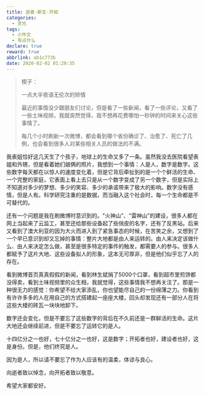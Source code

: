 ```yaml
---
title: 逝者·新生·开拓
categories:
  - 灵光
tags:
  - 小作文
  - 写点什么
declare: true
reward: true
abbrlink: ab1c773b
date: 2020-02-02 01:29:35
---
```

> 楔子：
> 
> 一点大半夜语无伦次的矫情
> 
> 最近的事情没少跟朋友们讨论，但是看了一些新闻，看了一些评论，又看了一些土味视频，我就突然觉得，我不想再花费哪怕一秒钟的时间来关心这些事情了。
> 
> 每几个小时刷新一次微博，都会看到哪个省份确诊了、治愈了、死亡了几例，也会看到很多人对某些相关人员的做法的不满。

<!--more-->

我表姐恰好这几天生了个孩子，地球上的生命又多了一条。虽然我没去医院看望表姐和外甥，但是看着她们娘俩的照片，我想到一个事情：人是人，数字是数字。这些数字每天都在以惊人的速度变化着，但是它背后牵扯到的是一个个鲜活的生命、一个完整的家庭，它表面上看上去只是从一个数字变成了另一个数字，但是实际上不知道对多少的梦想、多少的笑容、多少的承诺带来了极大的影响。数字没有感情，但是人有。科学研究注重的是数据，而当融入这个社会时，每一个生命都是不可替代的。

还有一个问题是我在刷微博时意识到的。"火神山"、"雷神山"的建设，很多人都在网上当起来了云监工，甚至还给那些设备起了些俏皮的名字，还有了反黑站。后来又看到了澳大利亚的因为大火而进入到了紧急事态的时候，在苦笑之余，又想到了一个早已意识到却又忘掉的事情：整片大地都是由人来运转的。由人来决定该做什么、由人来决定怎么做，甚至是很多特定的事件的触发，都需要人的参与。很多人都赋予了这片大地、这些设备拟人的形象，这本无可厚非，但是他们似乎忘了人的存在。

看到微博首页真真假假的新闻，看到林生斌捐了5000个口罩，看到超市里煎饼都没得卖，看到土味视频里的众生相，我就觉得，这些事情我不想再关注了。那是一种很无力的感觉：你希望不给大家添乱，你也望能尽自己的一份绵薄之力。你看到有许许多多的人在用自己的方式搭建起一座座大楼，回头却发现还有一部分人在将这些大楼的砖瓦一块块地卸下。

数字还会变化，但是不要忘了这些数字的背后在不久前还是一群鲜活的生命。这片大地还会继续前进，但是不要忘了运转它的是人。

十四亿分之一也好，七十亿分之一也好，这是数字；开拓者也好，建设者也好，这是身份。但是，他们终究是人。

因为是人，所以请不要忘了作为人应该有的温柔，体谅与良心。

向逝者致以悼念，向开拓者致以敬意。

希望大家都安好。